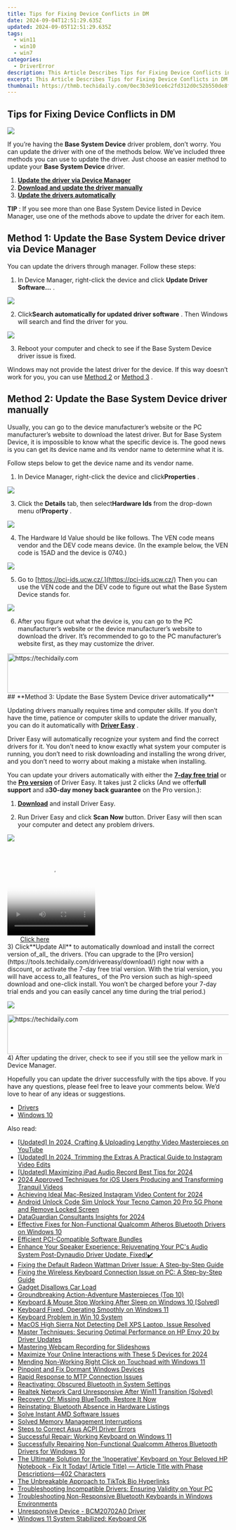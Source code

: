 ```yaml
---
title: Tips for Fixing Device Conflicts in DM
date: 2024-09-04T12:51:29.635Z
updated: 2024-09-05T12:51:29.635Z
tags:
  - win11
  - win10
  - win7
categories:
  - DriverError
description: This Article Describes Tips for Fixing Device Conflicts in DM
excerpt: This Article Describes Tips for Fixing Device Conflicts in DM
thumbnail: https://thmb.techidaily.com/0ec3b3e91ce6c2fd312d0c52b550de8f05b444cc8eaf976d785c4db89830a16d.jpg
---
```


## Tips for Fixing Device Conflicts in DM

![](https://images.drivereasy.com/wp-content/uploads/2018/10/img_5bc841ae5e80d.jpg)

 If you’re having the **Base System Device** driver problem, don’t worry. You can update the driver with one of the methods below. We’ve included three methods you can use to update the driver. Just choose an easier method to update your **Base System Device** driver.

1. [**Update the driver via Device Manager**](https://dhgate.sjv.io/5g6yb2)
2. [**Download and update the driver manually**](https://aofit.pxf.io/mmjyxq)
3. [**Update the drivers automatically**](https://modlily.sjv.io/aw92wr)

**TIP** : If you see more than one Base System Device listed in Device Manager, use one of the methods above to update the driver for each item.

## **Method 1: Update the Base System Device driver via Device Manager**

You can update the drivers through manager. Follow these steps:

 1) In Device Manager, right-click the device and click **Update Driver Software…** .

![](https://images.drivereasy.com/wp-content/uploads/2016/07/img_5785bfb8e5d3d.png)

 2) Click**Search automatically for updated driver software** . Then Windows will search and find the driver for you.

![](https://images.drivereasy.com/wp-content/uploads/2016/07/img_5785bff7052c4.png)

 3) Reboot your computer and check to see if the Base System Device driver issue is fixed.

 Windows may not provide the latest driver for the device. If this way doesn’t work for you, you can use [Method 2](https://zebaoaffiliateprogram.pxf.io/xkwqe1) or [Method 3](https://printrendy.pxf.io/xyboy5) .

## **Method 2: Update the Base System Device driver manually**

 Usually, you can go to the device manufacturer’s website or the PC manufacturer’s website to download the latest driver. But for Base System Device, it is impossible to know what the specific device is. The good news is you can get its device name and its vendor name to determine what it is.

 Follow steps below to get the device name and its vendor name.

 1) In Device Manager, right-click the device and click**Properties** .

![](https://images.drivereasy.com/wp-content/uploads/2016/07/img_5785dc645de0d.png)

 3) Click the **Details** tab, then select**Hardware Ids** from the drop-down menu of**Property** .

![](https://images.drivereasy.com/wp-content/uploads/2016/07/img_5785de836c928.png)

 4) The Hardware Id Value should be like follows. The VEN code means vendor and the DEV code means device. (In the example below, the VEN code is 15AD and the device is 0740.)

![](https://images.drivereasy.com/wp-content/uploads/2016/07/img_5785df1376590.png)

 5) Go to [https://pci-ids.ucw.cz/.](https://pci-ids.ucw.cz/) Then you can use the VEN code and the DEV code to figure out what the Base System Device stands for.

![](https://images.drivereasy.com/wp-content/uploads/2018/07/img_5b56e54a4e7b7.jpg)

 6) After you figure out what the device is, you can go to the PC manufacturer’s website or the device manufacturer’s website to download the driver. It’s recommended to go to the PC manufacturer’s website first, as they may customize the driver.

<!-- affiliate ads begin -->
<a href="https://aligracehair.sjv.io/c/5597632/2012434/19272" target="_top" id="2012434">
  <img src="//a.impactradius-go.com/display-ad/19272-2012434" border="0" alt="https://techidaily.com" width="728" height="90"/>
</a>
<img height="0" width="0" src="https://aligracehair.sjv.io/i/5597632/2012434/19272" style="position:absolute;visibility:hidden;" border="0" />
<!-- affiliate ads end -->
## **Method 3: Update the Base System Device driver automatically**

 Updating drivers manually requires time and computer skills. If you don’t have the time, patience or computer skills to update the driver manually, you can do it automatically with **[Driver Easy](https://tools.techidaily.com/drivereasy/download/)**  .

 Driver Easy will automatically recognize your system and find the correct drivers for it. You don’t need to know exactly what system your computer is running, you don’t need to risk downloading and installing the wrong driver, and you don’t need to worry about making a mistake when installing.

 You can update your drivers automatically with either the **[7-day free trial](https://tools.techidaily.com/drivereasy/download/)**  or the **[Pro version](https://tools.techidaily.com/drivereasy/download/)**  of Driver Easy. It takes just 2 clicks (And we offer**full support** and a**30-day money back guarantee** on the Pro version.):

 1) **[Download](https://tools.techidaily.com/drivereasy/download/)**   and install Driver Easy.

 2) Run Driver Easy and click **Scan Now**   button. Driver Easy will then scan your computer and detect any problem drivers.

![](https://www.drivereasy.com/wp-content/uploads/2018/12/scan-1200x840.jpg)

<!-- affiliate ads begin -->
<span id="1374820">
					<video width="200" height="200" style="cursor:pointer"
           poster="//a.impactradius-go.com/display-clicktoplayimage/1374820.png"
           onclick="if(!this.playClicked){this.play();this.setAttribute('controls',true);this.playClicked=true;}">
	   <source src="//a.impactradius-go.com/display-ad/15852-1374820">
	   <img src="//a.impactradius-go.com/display-clicktoplayimage/1374820.png" style="border: none; height: 100%; width: 100%; object-fit: contain">
	</video>
	<div style="width:125px;text-align:center"><a href="javascript:window.open(decodeURIComponent('https%3A%2F%2Fthefitville.pxf.io%2Fc%2F5597632%2F1374820%2F15852'), '_blank');void(0);">Click here</a></div>
</span>
<img height="0" width="0" src="https://imp.pxf.io/i/5597632/1374820/15852" style="position:absolute;visibility:hidden;" border="0" />
<!-- affiliate ads end -->
 3) Click**Update All** to automatically download and install the correct version of_all_ the drivers.  
 (You can upgrade to the [Pro version](https://tools.techidaily.com/drivereasy/download/) right now with a discount, or activate the 7-day free trial version. With the trial version, you will have access to_all features_ of the Pro version such as high-speed download and one-click install. You won’t be charged before your 7-day trial ends and you can easily cancel any time during the trial period.)

![](https://www.drivereasy.com/wp-content/uploads/2021/04/graphic-chipset.jpg)

<!-- affiliate ads begin -->
<a href="https://appsumo.8odi.net/c/5597632/2105870/7443" target="_top" id="2105870">
  <img src="//a.impactradius-go.com/display-ad/7443-2105870" border="0" alt="https://techidaily.com" width="728" height="90"/>
</a>
<img height="0" width="0" src="https://appsumo.8odi.net/i/5597632/2105870/7443" style="position:absolute;visibility:hidden;" border="0" />
<!-- affiliate ads end -->
 4) After updating the driver, check to see if you still see the yellow mark in Device Manager.

 Hopefully you can update the driver successfully with the tips above. If you have any questions, please feel free to leave your comments below. We’d love to hear of any ideas or suggestions.

* [Drivers](https://tools.techidaily.com/drivereasy/download/)
* [Windows 10](https://tools.techidaily.com/drivereasy/download/)

<ins class="adsbygoogle"
     style="display:block"
     data-ad-format="autorelaxed"
     data-ad-client="ca-pub-7571918770474297"
     data-ad-slot="1223367746"></ins>



<ins class="adsbygoogle"
     style="display:block"
     data-ad-client="ca-pub-7571918770474297"
     data-ad-slot="8358498916"
     data-ad-format="auto"
     data-full-width-responsive="true"></ins>

<span class="atpl-alsoreadstyle">Also read:</span>
<div><ul>
<li><a href="https://facebook-video-share.techidaily.com/updated-in-2024-crafting-and-uploading-lengthy-video-masterpieces-on-youtube/"><u>[Updated] In 2024, Crafting & Uploading Lengthy Video Masterpieces on YouTube</u></a></li>
<li><a href="https://instagram-video-files.techidaily.com/updated-in-2024-trimming-the-extras-a-practical-guide-to-instagram-video-edits/"><u>[Updated] In 2024, Trimming the Extras  A Practical Guide to Instagram Video Edits</u></a></li>
<li><a href="https://on-screen-recording.techidaily.com/updated-maximizing-ipad-audio-record-best-tips-for-2024/"><u>[Updated] Maximizing iPad Audio Record  Best Tips for 2024</u></a></li>
<li><a href="https://article-knowledge.techidaily.com/2024-approved-techniques-for-ios-users-producing-and-transforming-tranquil-videos/"><u>2024 Approved  Techniques for iOS Users  Producing and Transforming Tranquil Videos</u></a></li>
<li><a href="https://instagram-clips.techidaily.com/achieving-ideal-mac-resized-instagram-video-content-for-2024/"><u>Achieving Ideal Mac-Resized Instagram Video Content for 2024</u></a></li>
<li><a href="https://sim-unlock.techidaily.com/android-unlock-code-sim-unlock-your-tecno-camon-20-pro-5g-phone-and-remove-locked-screen-by-drfone-android/"><u>Android Unlock Code Sim Unlock Your Tecno Camon 20 Pro 5G Phone and Remove Locked Screen</u></a></li>
<li><a href="https://screen-video-capture.techidaily.com/dataguardian-consultants-insights-for-2024/"><u>DataGuardian Consultants Insights for 2024</u></a></li>
<li><a href="https://driver-error.techidaily.com/effective-fixes-for-non-functional-qualcomm-atheros-bluetooth-drivers-on-windows-10/"><u>Effective Fixes for Non-Functional Qualcomm Atheros Bluetooth Drivers on Windows 10</u></a></li>
<li><a href="https://driver-error.techidaily.com/efficient-pci-compatible-software-bundles/"><u>Efficient PCI-Compatible Software Bundles</u></a></li>
<li><a href="https://driver-error.techidaily.com/enhance-your-speaker-experience-rejuvenating-your-pcs-audio-system-post-dynaudio-driver-update-fixed/"><u>Enhance Your Speaker Experience: Rejuvenating Your PC's Audio System Post-Dynaudio Driver Update, Fixed!✔️</u></a></li>
<li><a href="https://driver-error.techidaily.com/fixing-the-default-radeon-wattman-driver-issue-a-step-by-step-guide/"><u>Fixing the Default Radeon Wattman Driver Issue: A Step-by-Step Guide</u></a></li>
<li><a href="https://driver-error.techidaily.com/fixing-the-wireless-keyboard-connection-issue-on-pc-a-step-by-step-guide/"><u>Fixing the Wireless Keyboard Connection Issue on PC: A Step-by-Step Guide</u></a></li>
<li><a href="https://driver-error.techidaily.com/gadget-disallows-car-load/"><u>Gadget Disallows Car Load</u></a></li>
<li><a href="https://on-screen-recording.techidaily.com/groundbreaking-action-adventure-masterpieces-top-10/"><u>Groundbreaking Action-Adventure Masterpieces (Top 10)</u></a></li>
<li><a href="https://driver-error.techidaily.com/keyboard-and-mouse-stop-working-after-sleep-on-windows-10-solved/"><u>Keyboard & Mouse Stop Working After Sleep on Windows 10 [Solved]</u></a></li>
<li><a href="https://driver-error.techidaily.com/keyboard-fixed-operating-smoothly-on-windows-11/"><u>Keyboard Fixed, Operating Smoothly on Windows 11</u></a></li>
<li><a href="https://driver-error.techidaily.com/keyboard-problem-in-win-10-system/"><u>Keyboard Problem in Win 10 System</u></a></li>
<li><a href="https://driver-error.techidaily.com/macos-high-sierra-not-detecting-dell-xps-laptop-issue-resolved/"><u>MacOS High Sierra Not Detecting Dell XPS Laptop, Issue Resolved</u></a></li>
<li><a href="https://driver-error.techidaily.com/master-techniques-securing-optimal-performance-on-hp-envy-20-by-driver-updates/"><u>Master Techniques: Securing Optimal Performance on HP Envy 20 by Driver Updates</u></a></li>
<li><a href="https://screen-video-capture.techidaily.com/mastering-webcam-recording-for-slideshows/"><u>Mastering Webcam Recording for Slideshows</u></a></li>
<li><a href="https://video-capture.techidaily.com/maximize-your-online-interactions-with-these-5-devices-for-2024/"><u>Maximize Your Online Interactions with These 5 Devices for 2024</u></a></li>
<li><a href="https://driver-error.techidaily.com/mending-non-working-right-click-on-touchpad-with-windows-11/"><u>Mending Non-Working Right Click on Touchpad with Windows 11</u></a></li>
<li><a href="https://driver-error.techidaily.com/pinpoint-and-fix-dormant-windows-devices/"><u>Pinpoint and Fix Dormant Windows Devices</u></a></li>
<li><a href="https://driver-error.techidaily.com/rapid-response-to-mtp-connection-issues/"><u>Rapid Response to MTP Connection Issues</u></a></li>
<li><a href="https://driver-error.techidaily.com/reactivating-obscured-bluetooth-in-system-settings/"><u>Reactivating: Obscured Bluetooth in System Settings</u></a></li>
<li><a href="https://driver-error.techidaily.com/realtek-network-card-unresponsive-after-win11-transition-solved/"><u>Realtek Network Card Unresponsive After Win11 Transition (Solved)</u></a></li>
<li><a href="https://driver-error.techidaily.com/recovery-of-missing-bluetooth-restore-it-now/"><u>Recovery Of: Missing BlueTooth, Restore It Now</u></a></li>
<li><a href="https://driver-error.techidaily.com/reinstating-bluetooth-absence-in-hardware-listings/"><u>Reinstating: Bluetooth Absence in Hardware Listings</u></a></li>
<li><a href="https://driver-error.techidaily.com/solve-instant-amd-software-issues/"><u>Solve Instant AMD Software Issues</u></a></li>
<li><a href="https://driver-error.techidaily.com/solved-memory-management-interruptions/"><u>Solved Memory Management Interruptions</u></a></li>
<li><a href="https://driver-error.techidaily.com/steps-to-correct-asus-acpi-driver-errors/"><u>Steps to Correct Asus ACPI Driver Errors</u></a></li>
<li><a href="https://driver-error.techidaily.com/successful-repair-working-keyboard-on-windows-11/"><u>Successful Repair: Working Keyboard on Windows 11</u></a></li>
<li><a href="https://driver-error.techidaily.com/successfully-repairing-non-functional-qualcomm-atheros-bluetooth-drivers-for-windows-10/"><u>Successfully Repairing Non-Functional Qualcomm Atheros Bluetooth Drivers for Windows 10</u></a></li>
<li><a href="https://driver-error.techidaily.com/the-ultimate-solution-for-the-inoperative-keyboard-on-your-beloved-hp-notebook-fix-it-today-article-title-article-title-with-phase-descriptions402-character5/"><u>The Ultimate Solution for the 'Inoperative' Keyboard on Your Beloved HP Notebook - Fix It Today! (Article Title) — Article Title with Phase Descriptions—402 Characters</u></a></li>
<li><a href="https://extra-information.techidaily.com/the-unbreakable-approach-to-tiktok-bio-hyperlinks/"><u>The Unbreakable Approach to TikTok Bio Hyperlinks</u></a></li>
<li><a href="https://driver-error.techidaily.com/troubleshooting-incompatible-drivers-ensuring-validity-on-your-pc/"><u>Troubleshooting Incompatible Drivers: Ensuring Validity on Your PC</u></a></li>
<li><a href="https://driver-error.techidaily.com/troubleshooting-non-responsive-bluetooth-keyboards-in-windows-environments/"><u>Troubleshooting Non-Responsive Bluetooth Keyboards in Windows Environments</u></a></li>
<li><a href="https://driver-error.techidaily.com/unresponsive-device-bcm20702a0-driver/"><u>Unresponsive Device - BCM20702A0 Driver</u></a></li>
<li><a href="https://driver-error.techidaily.com/windows-11-system-stabilized-keyboard-ok/"><u>Windows 11 System Stabilized: Keyboard OK</u></a></li>
</ul></div>
